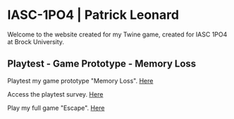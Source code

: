# IASC-1PO4 | Patrick Leonard

Welcome to the website created for my Twine game, created for IASC 1PO4 at Brock University.

## Playtest - Game Prototype - Memory Loss

Playtest my game prototype "Memory Loss". [Here](https://patricklbrock.github.io/IASC-1PO4/builds/Memory%20Loss_Oct.30.html)

Access the playtest survey. [Here](https://forms.office.com/Pages/ResponsePage.aspx?id=FRGudvwe8kqlNuKyRDrxoEczevtFw5pAlmJQxn_3dI9UNlRYVlhSRDQ5WFRVMllESEpKUVk3UUxXRS4u)

Play my full game "Escape". [Here](https://patricklbrock.github.io/IASC-1PO4/builds/Escape.html)
